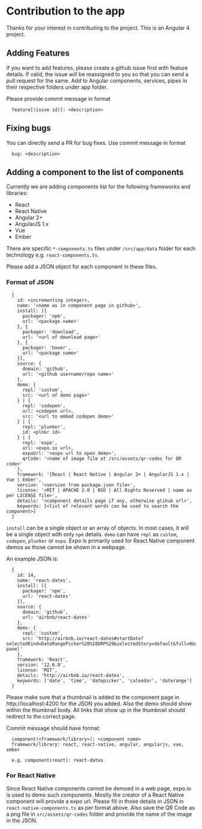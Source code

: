 # Contribution to the app

Thanks for your interest in contributing to the project.
This is an Angular 4 project.

## Adding Features
If you want to add features, please create a github issue first with feature details. If valid, the issue will be reassigned to you so that you can send a pull request for the same.
Add to Angular components, services, pipes in their respective folders under app folder. 

Please provide commit message in format
```
  feature[(issue id)]: <description>
```

## Fixing bugs
You can directly send a PR for bug fixes. Use commit message in format
```
  bug: <description>
```

## Adding a component to the list of components
Currently we are adding components list for the following frameworks and libraries:
* React
* React Native
* Angular 2+
* AngularJS 1.x
* Vue
* Ember

There are specific `*-components.ts` files under `/src/app/data` folder for each technology e.g. `react-components.ts`.

Please add a JSON object for each component in these files.

### Format of JSON
```
  {
    id: <incrementing integer>,
    name: '<name as in component page in github>',
    install: [{
      packager: 'npm',
      url: '<package name>'
    }, {
      packager: 'download',
      url: '<url of download page>'
    }, {
      packager: 'bower',
      url: '<package name>'
    }],
    source: {
      domain: 'github',
      url: '<github username/repo name>'
    },
    demo: {
      repl: 'custom',
      src: '<url of demo page>'
    } | {
      repl: 'codepen',
      url: <codepen url>,
      src: '<url to embed codepen demo>'
    } | {
      repl: 'plunker',
      id: <plnkr id>
    } | {
      repl: 'expo',
      url: <expo.io url>,
      expoUrl: '<expo url to open demo>',
      qrCode: '<name of image file at /src/assets/qr-codes for QR code>'
    },
    framework: '[React | React Native | Angular 2+ | AngularJS 1.x | Vue | Ember',
    version: '<version from package.json file>',
    license: '<MIT | APACHE 2.0 | BSD | All Rights Reserved | name as per LICENSE file>',
    details: '<component details page if any, otherwise gtihub url>',
    keywords: [<list of relevant words can be used to search the component>]
  }
```

`install` can be a single object or an array of objects. In most cases, it will be a single object with only `npm` details.
`demo` can have `repl` as `custom`, `codepen`, `plunker` or `expo`. Expo is primarily used for React Native component demos as those cannot be shown in a webpage.


An example JSON is:

```
  {
    id: 14,
    name: 'react-dates',
    install: [{
      packager: 'npm',
      url: 'react-dates'
    }],
    source: {
      domain: 'github',
      url: 'airbnb/react-dates'
    },
    demo: {
      repl: 'custom',
      src: 'http://airbnb.io/react-dates#startDate?selectedKind=DateRangePicker%20%28DRP%29&selectedStory=default&full=0&down=1&left=1&panelRight=0&downPanel=storybook%2Factions%2Factions-panel'
    },
    framework: 'React',
    version: '12.6.0',
    license: 'MIT',
    details: 'http://airbnb.io/react-dates',
    keywords: ['date', 'time', 'datepicker', 'calendar', 'daterange']
  }
```


Please make sure that a thumbnail is added to the component page in http://localhost:4200 for the JSON you added. Also the demo should show within the thumbnail body. All links that show up in the thumbnail should redirect to the correct page.

Commit message should have format:
```
  component(<framework/library>): <component name>
  framework/library: react, react-native, angular, angularjs, vue, ember
  
  e.g. component(react): react-dates
```



### For React Native
Since React Native components cannot be demoed in a web page, expo.io is used to demo such components. Mostly the creator of a React Native component will provide a expo url. Please fill in those details in JSON in `react-native-components.ts` as per format above. Also save the QR Code as a png file in `src/assets/qr-codes` folder and provide the name of the image in the JSON.
